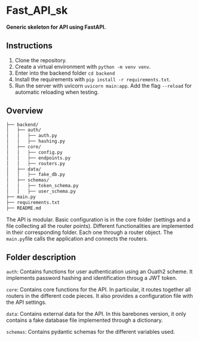 # Fast_API_sk
**Generic skeleton for API using FastAPI.**

## Instructions

1. Clone the repository.
2. Create a virtual environment with `python -m venv venv`.
3. Enter into the backend folder `cd backend`
4. Install the requirements with `pip install -r requirements.txt`.
5. Run the server with uvicorn `uvicorn main:app`. Add the flag `--reload` for automatic reloading when testing.


## Overview

```bash
├── backend/
│   ├── auth/
│   │   ├── auth.py
│   │   ├── hashing.py
│   ├── core/
│   │   ├── config.py
│   │   ├── endpoints.py 
│   │   ├── routers.py    
│   ├── data/
│   │   ├── fake_db.py
│   ├── schemas/
│   │   ├── token_schema.py
│   │   ├── user_schema.py
├── main.py
├── requirements.txt
├── README.md
```
The API is modular. Basic configuration is in the core folder (settings and a file collecting all the router points). Different functionalities are implemented in their corresponding folder. Each one through a router object. The `main.py`file calls the application and connects the routers.


## Folder description

`auth`: Contains functions for user authentication using an Ouath2 scheme. It implements password hashing and identification throug a JWT token.

`core`: Contains core functions for the API. In particular, it routes together all routers in the different code pieces. It also provides a configuration file with the API settings.

`data`: Contains external data for the API. In this barebones version, it only contains a fake database file implemented through a dictionary.

`schemas`: Contains pydantic schemas for the different variables used.
